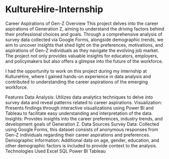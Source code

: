 # KultureHire-Internship
Career Aspirations of Gen-Z
Overview
This project delves into the career aspirations of Generation Z, aiming to understand the driving factors behind their professional choices and goals. Through a comprehensive analysis of survey data collected via Google Forms, alongside demographic trends, we aim to uncover insights that shed light on the preferences, motivations, and aspirations of Gen-Z individuals as they navigate the evolving job market. The project not only provides valuable insights for educators, employers, and policymakers but also offers a glimpse into the future of the workforce.

I had the opportunity to work on this project during my internship at KultureHire, where I gained hands-on experience in data analysis and contributed to understanding the career aspirations of the emerging workforce.

Features
Data Analysis: Utilizes data analytics techniques to delve into survey data and reveal patterns related to career aspirations.
Visualization: Presents findings through interactive visualizations using Power BI and Tableau to facilitate easy understanding and interpretation of the data.
Insights: Provides insights into the career preferences, industry trends, and development goals of Generation Z.
Data Sources
Survey Data: Collected using Google Forms, this dataset consists of anonymous responses from Gen-Z individuals regarding their career aspirations and preferences.
Demographic Information: Additional data on age, gender, education, and other demographic factors is included to provide context to the analysis.
Technologies Used
Excel
SQL
Power BI
Tableau
